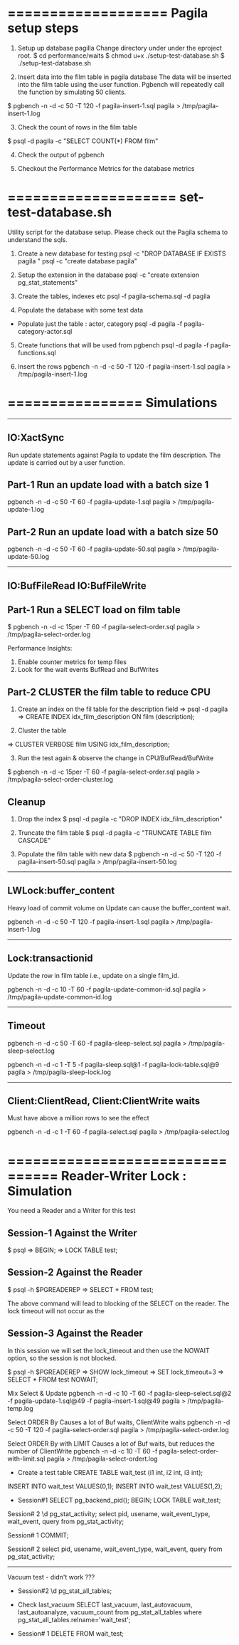 ===================
Pagila setup steps
===================
1. Setup up database pagilla
Change directory under under the eproject root.
$ cd performance/waits
$ chmod u+x ./setup-test-database.sh
$ ./setup-test-database.sh

2. Insert data into the film table in pagila database
The data will be inserted into the film table using the user function. Pgbench will repeatedly call the function by simulating 50 clients.

$ pgbench -n -d -c 50 -T 120 -f pagila-insert-1.sql pagila > /tmp/pagila-insert-1.log

3. Check the count of rows in the film table

$ psql -d pagila -c "SELECT COUNT(*) FROM film"

4. Check the output of pgbench

5. Checkout the Performance Metrics for the database metrics

====================
set-test-database.sh
====================
Utility script for the database setup.
Please check out the Pagila schema to understand the sqls.

1. Create a new database for testing
psql -c "DROP DATABASE IF EXISTS pagila "
psql -c "create database pagila"

2. Setup the extension in the database
psql -c "create extension pg_stat_statements"

3. Create the tables, indexes etc
psql -f pagila-schema.sql  -d pagila

4. Populate the database with some test data
* Populate just the table : actor, category
psql -d pagila -f pagila-category-actor.sql  

5. Create functions that will be used from pgbench
psql -d pagila -f pagila-functions.sql

6. Insert the rows
pgbench -n -d -c 50 -T 120 -f pagila-insert-1.sql pagila > /tmp/pagila-insert-1.log

================
Simulations
================

-----------------------------------------
IO:XactSync
-----------------------------------------
Run update statements against Pagila to update the film description. The update is carried out by a user function.

Part-1  Run an update load with a batch size 1
------
pgbench -n -d -c 50 -T 60 -f pagila-update-1.sql pagila > /tmp/pagila-update-1.log

Part-2  Run an update load with a batch size 50
------
pgbench -n -d -c 50 -T 60 -f pagila-update-50.sql pagila > /tmp/pagila-update-50.log

-----------------------------------------
IO:BufFileRead  IO:BufFileWrite
-----------------------------------------

Part-1 Run a SELECT load on film table
------
$ pgbench -n -d -c 15per -T 60 -f pagila-select-order.sql pagila > /tmp/pagila-select-order.log

Performance Insights:
1. Enable counter metrics for temp files
2. Look for the wait events BufRead and BufWrites

Part-2 CLUSTER the film table to reduce CPU
------
1. Create an index on the fil table for the description field
=> psql -d pagila
=> CREATE INDEX idx_film_description ON film (description);

2. Cluster the table

=> CLUSTER VERBOSE film USING idx_film_description;

3. Run the test again & observe the change in CPU/BufRead/BufWrite 

$ pgbench -n -d -c 15per -T 60 -f pagila-select-order.sql pagila > /tmp/pagila-select-order-cluster.log


Cleanup
-------
1. Drop the index
$ psql -d pagila -c "DROP INDEX idx_film_description"

2. Truncate the film table
$ psql -d pagila -c "TRUNCATE TABLE film CASCADE" 

3. Populate the film table with new data
$ pgbench -n -d -c 50 -T 120 -f pagila-insert-50.sql pagila > /tmp/pagila-insert-50.log

------------------------------------------------
LWLock:buffer_content
------------------------------------------------
Heavy load of commit volume on Update can cause the buffer_content wait.

pgbench -n -d -c 50 -T 120 -f pagila-insert-1.sql pagila > /tmp/pagila-insert-1.log

-------------------------------------------------
Lock:transactionid
-------------------------------------------------
Update the row in film table i.e., update on a single film_id.

pgbench -n -d -c 10 -T 60 -f pagila-update-common-id.sql pagila > /tmp/pagila-update-common-id.log

--------------------------------------------------
Timeout
--------------------------------------------------

pgbench -n -d -c 50 -T 60 -f pagila-sleep-select.sql pagila > /tmp/pagila-sleep-select.log

pgbench -n -d -c 1 -T 5 -f pagila-sleep.sql@1 -f pagila-lock-table.sql@9 pagila > /tmp/pagila-sleep-lock.log

--------------------------------------------------
Client:ClientRead, Client:ClientWrite waits
--------------------------------------------------
Must have above a million rows to see the effect

pgbench -n -d -c 1 -T 60 -f pagila-select.sql pagila > /tmp/pagila-select.log

================================
Reader-Writer Lock : Simulation
================================
You need a Reader and a Writer for this test

Session-1   Against the Writer
---------
$ psql
=> BEGIN;
=> LOCK TABLE test;

Session-2   Against the Reader
---------
$ psql -h $PGREADEREP
=> SELECT * FROM test;

The above command will lead to blocking of the SELECT on the reader. The lock timeout will not occur as the 

Session-3  Against the Reader
---------
In this session we will set the lock_timeout and then use the NOWAIT option, so the session is not blocked.

$ psql -h $PGREADEREP
=> SHOW  lock_timeout
=> SET   lock_timeout=3
=> SELECT * FROM test  NOWAIT;



Mix Select & Update
pgbench -n -d -c 10 -T 60 -f pagila-sleep-select.sql@2 -f pagila-update-1.sql@49 -f pagila-insert-1.sql@49    pagila > /tmp/pagila-temp.log

Select ORDER By
Causes a lot of Buf waits, ClientWrite waits
pgbench -n -d -c 50 -T 120 -f pagila-select-order.sql pagila > /tmp/pagila-select-order.log

Select ORDER By with LIMIT
Causes a lot of Buf waits, but reduces the number of ClientWrite
pgbench -n -d -c 10 -T 60 -f pagila-select-order-with-limit.sql pagila > /tmp/pagila-select-ordert.log




* Create a test table
CREATE TABLE wait_test (i1 int, i2 int, i3 int);

INSERT INTO wait_test VALUES(0,1);
INSERT INTO wait_test VALUES(1,2);


* Session#1
SELECT pg_backend_pid();
BEGIN;
LOCK TABLE wait_test;

Session# 2
\d pg_stat_activity;
select pid, usename, wait_event_type, wait_event, query from pg_stat_activity;

Session# 1
COMMIT;

Session# 2
select pid, usename, wait_event_type, wait_event, query from pg_stat_activity;


---
Vacuum test - didn't work ???

* Session#2 
\d pg_stat_all_tables;

* Check last_vacuum
SELECT last_vacuum, last_autovacuum, last_autoanalyze, vacuum_count from pg_stat_all_tables where pg_stat_all_tables.relname='wait_test';

* Session# 1
DELETE FROM wait_test;



